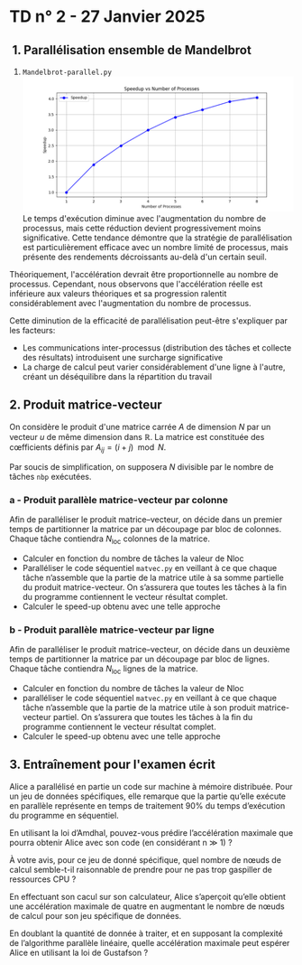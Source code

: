 # TD n° 2 - 27 Janvier 2025

##  1. Parallélisation ensemble de Mandelbrot
1. `Mandelbrot-parallel.py`
![](speedup_curve.png)
Le temps d'exécution diminue avec l'augmentation du nombre de processus, mais cette réduction devient progressivement moins significative. Cette tendance démontre que la stratégie de parallélisation est particulièrement efficace avec un nombre limité de processus, mais présente des rendements décroissants au-delà d'un certain seuil.

Théoriquement, l'accélération devrait être proportionnelle au nombre de processus. Cependant, nous observons que l'accélération réelle est inférieure aux valeurs théoriques et sa progression ralentit considérablement avec l'augmentation du nombre de processus. 

Cette diminution de la efficacité de parallélisation peut-être s'expliquer par les facteurs:
- Les communications inter-processus (distribution des tâches et collecte des résultats) introduisent une surcharge significative
- La charge de calcul peut varier considérablement d'une ligne à l'autre, créant un déséquilibre dans la répartition du travail

## 2. Produit matrice-vecteur

On considère le produit d'une matrice carrée $A$ de dimension $N$ par un vecteur $u$ de même dimension dans $\mathbb{R}$. La matrice est constituée des cœfficients définis par $A_{ij} = (i+j) \mod N$. 

Par soucis de simplification, on supposera $N$ divisible par le nombre de tâches `nbp` exécutées.

### a - Produit parallèle matrice-vecteur par colonne

Afin de paralléliser le produit matrice–vecteur, on décide dans un premier temps de partitionner la matrice par un découpage par bloc de colonnes. Chaque tâche contiendra $N_{\textrm{loc}}$ colonnes de la matrice. 

- Calculer en fonction du nombre de tâches la valeur de Nloc
- Paralléliser le code séquentiel `matvec.py` en veillant à ce que chaque tâche n’assemble que la partie de la matrice utile à sa somme partielle du produit matrice-vecteur. On s’assurera que toutes les tâches à la fin du programme contiennent le vecteur résultat complet.
- Calculer le speed-up obtenu avec une telle approche

### b - Produit parallèle matrice-vecteur par ligne

Afin de paralléliser le produit matrice–vecteur, on décide dans un deuxième temps de partitionner la matrice par un découpage par bloc de lignes. Chaque tâche contiendra $N_{\textrm{loc}}$ lignes de la matrice.

- Calculer en fonction du nombre de tâches la valeur de Nloc
- paralléliser le code séquentiel `matvec.py` en veillant à ce que chaque tâche n’assemble que la partie de la matrice utile à son produit matrice-vecteur partiel. On s’assurera que toutes les tâches à la fin du programme contiennent le vecteur résultat complet.
- Calculer le speed-up obtenu avec une telle approche

## 3. Entraînement pour l'examen écrit

Alice a parallélisé en partie un code sur machine à mémoire distribuée. Pour un jeu de données spécifiques, elle remarque que la partie qu’elle exécute en parallèle représente en temps de traitement 90% du temps d’exécution du programme en séquentiel.

En utilisant la loi d’Amdhal, pouvez-vous prédire l’accélération maximale que pourra obtenir Alice avec son code (en considérant n ≫ 1) ?

À votre avis, pour ce jeu de donné spécifique, quel nombre de nœuds de calcul semble-t-il raisonnable de prendre pour ne pas trop gaspiller de ressources CPU ?

En effectuant son cacul sur son calculateur, Alice s’aperçoit qu’elle obtient une accélération maximale de quatre en augmentant le nombre de nœuds de calcul pour son jeu spécifique de données.

En doublant la quantité de donnée à traiter, et en supposant la complexité de l’algorithme parallèle linéaire, quelle accélération maximale peut espérer Alice en utilisant la loi de Gustafson ?

